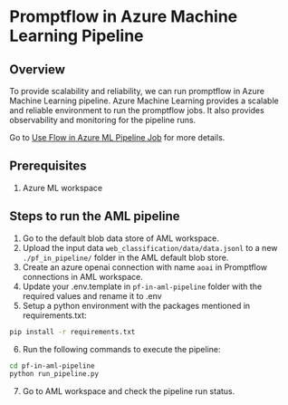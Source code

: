 # Promptflow in Azure Machine Learning Pipeline

## Overview
To provide scalability and reliability, we can run promptflow in Azure Machine Learning pipeline. Azure Machine Learning provides a scalable and reliable environment to run the promptflow jobs. It also provides observability and monitoring for the pipeline runs.

Go to [Use Flow in Azure ML Pipeline Job](https://microsoft.github.io/promptflow/cloud/azureai/use-flow-in-azure-ml-pipeline.html?highlight=pipeline#directly-use-a-flow-in-a-pipeline-job) for more details.

## Prerequisites
1. Azure ML workspace 

## Steps to run the AML pipeline
1. Go to the default blob data store of AML workspace.
2. Upload the input data  `web_classification/data/data.jsonl` to a new `./pf_in_pipeline/` folder in the AML default blob store.
3. Create an azure openai connection with name `aoai` in Promptflow connections in AML workspace.
4. Update your .env.template in `pf-in-aml-pipeline` folder with the required values and rename it to .env
5. Setup a python environment with the packages mentioned in requirements.txt:
```bash
pip install -r requirements.txt
```
6. Run the following commands to execute the pipeline:
```bash
cd pf-in-aml-pipeline
python run_pipeline.py
```
7. Go to AML workspace and check the pipeline run status.